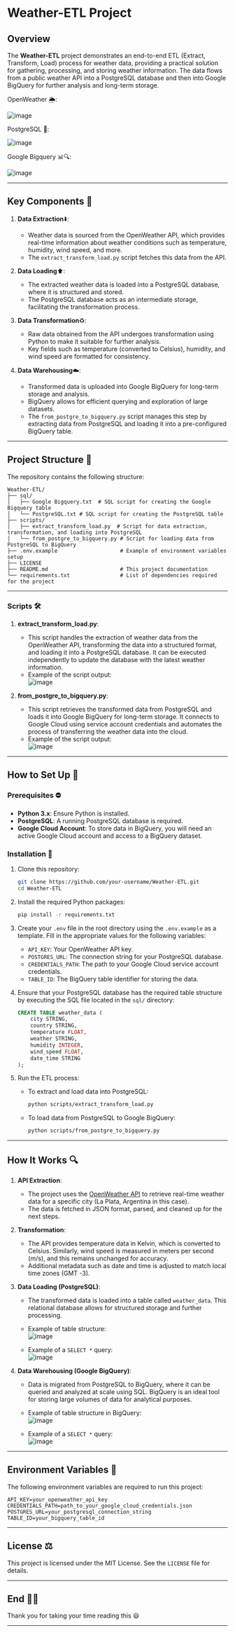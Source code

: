 # Weather-ETL Project 

## Overview

The **Weather-ETL** project demonstrates an end-to-end ETL (Extract, Transform, Load) process for weather data, providing a practical solution for gathering, processing, and storing weather information. The data flows from a public weather API into a PostgreSQL database and then into Google BigQuery for further analysis and long-term storage.

 OpenWeather 🌦️:

![image](https://github.com/user-attachments/assets/984e639f-0264-449b-b5b0-542ae35862e1)

 PostgreSQL 🐘:

![image](https://github.com/user-attachments/assets/e4741731-f468-4e1f-b68f-3476aa28bef4)

 Google Bigquery 📊🔍:

![image](https://github.com/user-attachments/assets/c8b3a46a-5dfe-4567-a604-e7669315864b)


---

## Key Components 🔑

1. **Data Extraction**⬇️: 
    - Weather data is sourced from the OpenWeather API, which provides real-time information about weather conditions such as temperature, humidity, wind speed, and more.
    - The `extract_transform_load.py` script fetches this data from the API.

2. **Data Loading**⬆️: 
    - The extracted weather data is loaded into a PostgreSQL database, where it is structured and stored.
    - The PostgreSQL database acts as an intermediate storage, facilitating the transformation process.

3. **Data Transformation**♻️: 
    - Raw data obtained from the API undergoes transformation using Python to make it suitable for further analysis.
    - Key fields such as temperature (converted to Celsius), humidity, and wind speed are formatted for consistency.

4. **Data Warehousing**☁️: 
    - Transformed data is uploaded into Google BigQuery for long-term storage and analysis.
    - BigQuery allows for efficient querying and exploration of large datasets.
    - The `from_postgre_to_bigquery.py` script manages this step by extracting data from PostgreSQL and loading it into a pre-configured BigQuery table.

---

## Project Structure 🏢

The repository contains the following structure:

```plaintext
Weather-ETL/
├── sql/
│   ├── Google Bigquery.txt  # SQL script for creating the Google Bigquery table
│   └── PostgreSQL.txt # SQL script for creating the PostgreSQL table
├── scripts/
│   ├── extract_transform_load.py  # Script for data extraction, transformation, and loading into PostgreSQL
│   └── from_postgre_to_bigquery.py # Script for loading data from PostgreSQL to BigQuery
├── .env.example                    # Example of environment variables setup
├── LICENSE
├── README.md                       # This project documentation
└── requirements.txt                # List of dependencies required for the project
```

---

### Scripts 🛠️

1. **extract_transform_load.py**: 
    - This script handles the extraction of weather data from the OpenWeather API, transforming the data into a structured format, and loading it into a PostgreSQL database. It can be executed independently to update the database with the latest weather information.
    - Example of the script output:  
    ![image](https://github.com/user-attachments/assets/7363f686-f68d-43d0-9bcf-b83e58b1d1c7)


2. **from_postgre_to_bigquery.py**: 
    - This script retrieves the transformed data from PostgreSQL and loads it into Google BigQuery for long-term storage. It connects to Google Cloud using service account credentials and automates the process of transferring the weather data into the cloud.
    - Example of the script output:  
    ![image](https://github.com/user-attachments/assets/0ab3603e-d5fc-4248-a680-5530787ae6e2)

---

## How to Set Up 🤔

### Prerequisites ⛔

- **Python 3.x**: Ensure Python is installed.
- **PostgreSQL**: A running PostgreSQL database is required.
- **Google Cloud Account**: To store data in BigQuery, you will need an active Google Cloud account and access to a BigQuery dataset.

### Installation 💾

1. Clone this repository:

   ```bash
   git clone https://github.com/your-username/Weather-ETL.git
   cd Weather-ETL
   ```

2. Install the required Python packages:

   ```bash
   pip install -r requirements.txt
   ```

3. Create your `.env` file in the root directory using the `.env.example` as a template. Fill in the appropriate values for the following variables:
   - `API_KEY`: Your OpenWeather API key.
   - `POSTGRES_URL`: The connection string for your PostgreSQL database.
   - `CREDENTIALS_PATH`: The path to your Google Cloud service account credentials.
   - `TABLE_ID`: The BigQuery table identifier for storing the data.

4. Ensure that your PostgreSQL database has the required table structure by executing the SQL file located in the `sql/` directory:
   
   ```sql
   CREATE TABLE weather_data (
       city STRING,
       country STRING,
       temperature FLOAT,
       weather STRING,
       humidity INTEGER,
       wind_speed FLOAT,
       date_time STRING
   );
   ```

5. Run the ETL process:
   
   - To extract and load data into PostgreSQL:
   
     ```bash
     python scripts/extract_transform_load.py
     ```
   
   - To load data from PostgreSQL to Google BigQuery:
   
     ```bash
     python scripts/from_postgre_to_bigquery.py
     ```
     
---

## How It Works 🔍

1. **API Extraction**: 
   - The project uses the [OpenWeather API](https://openweathermap.org/api) to retrieve real-time weather data for a specific city (La Plata, Argentina in this case).
   - The data is fetched in JSON format, parsed, and cleaned up for the next steps.

2. **Transformation**: 
   - The API provides temperature data in Kelvin, which is converted to Celsius. Similarly, wind speed is measured in meters per second (m/s), and this remains unchanged for accuracy.
   - Additional metadata such as date and time is adjusted to match local time zones (GMT -3).

3. **Data Loading (PostgreSQL)**:
   - The transformed data is loaded into a table called `weather_data`. This relational database allows for structured storage and further processing.
   - Example of table structure:  
     ![image](https://github.com/user-attachments/assets/97040d9f-d92e-4b6c-8179-a48a4a984d9b)

   - Example of a `SELECT *` query:  
     ![image](https://github.com/user-attachments/assets/b994f5cb-8b83-40ea-a7d6-ed116a00d450)


4. **Data Warehousing (Google BigQuery)**:
   - Data is migrated from PostgreSQL to BigQuery, where it can be queried and analyzed at scale using SQL. BigQuery is an ideal tool for storing large volumes of data for analytical purposes.
   - Example of table structure in BigQuery:  
     ![image](https://github.com/user-attachments/assets/0586a499-f970-4716-ad43-36a6a1dc2eef)

   - Example of a `SELECT *` query:  
     ![image](https://github.com/user-attachments/assets/f24e8f89-9030-43f8-b30a-979a61c291f0)

---

## Environment Variables 🌳

The following environment variables are required to run this project:

```plaintext
API_KEY=your_openweather_api_key
CREDENTIALS_PATH=path_to_your_google_cloud_credentials.json
POSTGRES_URL=your_postgresql_connection_string
TABLE_ID=your_bigquery_table_id
```

---

## License ⚖️

This project is licensed under the MIT License. See the `LICENSE` file for details.

---

## End 👋🏻

Thank you for taking your time reading this 😃

---
